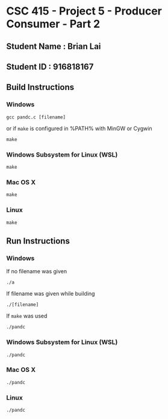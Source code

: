 # CSC 415 - Project 5 - Producer Consumer - Part 2

## Student Name : Brian Lai

## Student ID : 916818167

## Build Instructions
### Windows
```
gcc pandc.c [filename]
```
or if `make` is configured in %PATH% with MinGW or Cygwin
```
make
```

### Windows Subsystem for Linux (WSL)
```
make
```

### Mac OS X
```
make
```

### Linux
```
make
```

## Run Instructions
### Windows
If no filename was given
```
./a
```
If filename was given while building
```
./[filename]
```
If `make` was used
```
./pandc
```

### Windows Subsystem for Linux (WSL)
```
./pandc
```

### Mac OS X
```
./pandc
```

### Linux
```
./pandc
```
